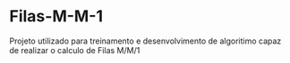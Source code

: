 # Filas-M-M-1
Projeto utilizado para treinamento e desenvolvimento de algoritimo capaz de realizar o calculo de Filas M/M/1
